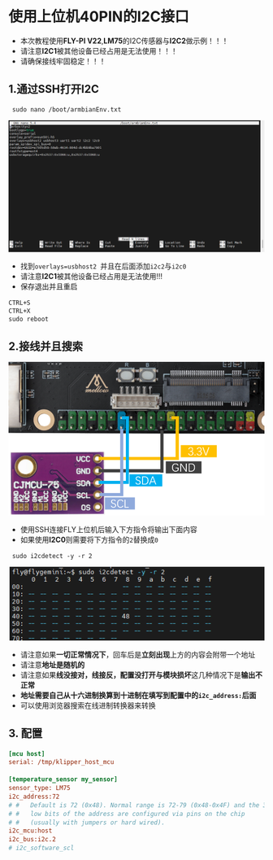 # 使用上位机40PIN的I2C接口

* 本次教程使用**FLY-PI V22**,**LM75**的I2C传感器与**I2C2**做示例！！！
* 请注意**I2C1**被其他设备已经占用是无法使用！！！
* 请确保接线牢固稳定！！！

## 1.通过SSH打开I2C

```
 sudo nano /boot/armbianEnv.txt
```

![I2C](../../images/boards/fly_pi_v2/I2C.png)

* 找到`overlays=usbhost2 `并且在后面添加`i2c2`与`i2c0`
* 请注意**I2C1**被其他设备已经占用是无法使用!!!
* 保存退出并且重启

```
CTRL+S
CTRL+X
sudo reboot
```

## 2.接线并且搜索

![I2C](../../images/boards/fly_pi_v2/i2c2.png)

* 使用SSH连接FLY上位机后输入下方指令将输出下面内容
* 如果使用**I2C0**则需要将下方指令的`2`替换成`0`

```
 sudo i2cdetect -y -r 2
```

![I2C](../../images/boards/fly_pi_v2/i2c1.png)

* 请注意如果**一切正常情况下**，回车后是**立刻出现**上方的内容会附带一个地址
* 请注意**地址是随机的**
* 请注意如果**线没接对，线接反，配置没打开与模块损坏**这几种情况下是**输出不正常**
* **地址需要自己从十六进制换算到十进制在填写到配置中的`i2c_address:`后面**
* 可以使用浏览器搜索在线进制转换器来转换

## 3. 配置

```cfg
[mcu host]
serial: /tmp/klipper_host_mcu

[temperature_sensor my_sensor]
sensor_type: LM75
i2c_address:72
# #   Default is 72 (0x48). Normal range is 72-79 (0x48-0x4F) and the 3
# #   low bits of the address are configured via pins on the chip
# #   (usually with jumpers or hard wired).
i2c_mcu:host
i2c_bus:i2c.2
# i2c_software_scl
```

